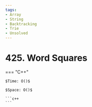 ```yaml
---
tags:
- Array
- String
- Backtracking
- Trie
- Unsolved
---
```



# 425. Word Squares

=== "C++"

    $Time: O()$

    $Space: O()$

    ```c++
    ```